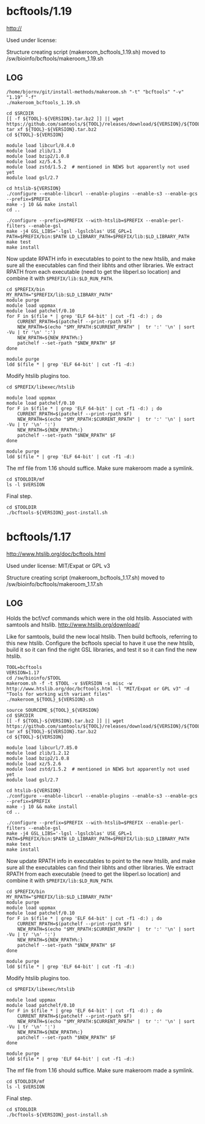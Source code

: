 bcftools/1.19
========================

<http://>

Used under license:



Structure creating script (makeroom_bcftools_1.19.sh) moved to /sw/bioinfo/bcftools/makeroom_1.19.sh

LOG
---

    /home/bjornv/git/install-methods/makeroom.sh "-t" "bcftools" "-v" "1.19" "-f"
    ./makeroom_bcftools_1.19.sh

    cd $SRCDIR
    [[ -f ${TOOL}-${VERSION}.tar.bz2 ]] || wget https://github.com/samtools/${TOOL}/releases/download/${VERSION}/${TOOL}-${VERSION}.tar.bz2
    tar xf ${TOOL}-${VERSION}.tar.bz2
    cd ${TOOL}-${VERSION}

    module load libcurl/8.4.0
    module load zlib/1.3
    module load bzip2/1.0.8
    module load xz/5.4.5
    module load zstd/1.5.2  # mentioned in NEWS but apparently not used yet
    module load gsl/2.7

    cd htslib-${VERSION}
    ./configure --enable-libcurl --enable-plugins --enable-s3 --enable-gcs --prefix=$PREFIX
    make -j 10 && make install
    cd ..

    ./configure --prefix=$PREFIX --with-htslib=$PREFIX --enable-perl-filters --enable-gsl
    make -j4 GSL_LIBS='-lgsl -lgslcblas' USE_GPL=1
    PATH=$PREFIX/bin:$PATH LD_LIBRARY_PATH=$PREFIX/lib:$LD_LIBRARY_PATH  make test
    make install


Now update RPATH info in executables to point to the new htslib, and make sure
all the executables can find their libhts and other libraries. We extract RPATH
from each executable (need to get the libperl.so location) and combine it with
`$PREFIX/lib:$LD_RUN_PATH`.


    cd $PREFIX/bin
    MY_RPATH="$PREFIX/lib:$LD_LIBRARY_PATH"
    module purge
    module load uppmax
    module load patchelf/0.10
    for F in $(file * | grep 'ELF 64-bit' | cut -f1 -d:) ; do
        CURRENT_RPATH=$(patchelf --print-rpath $F)
        NEW_RPATH=$(echo "$MY_RPATH:$CURRENT_RPATH" |  tr ':' '\n' | sort -Vu | tr '\n' ':')
        NEW_RPATH=${NEW_RPATH%:}
        patchelf --set-rpath "$NEW_RPATH" $F
    done

    module purge
    ldd $(file * | grep 'ELF 64-bit' | cut -f1 -d:)

Modify htslib plugins too.

    cd $PREFIX/libexec/htslib

    module load uppmax
    module load patchelf/0.10
    for F in $(file * | grep 'ELF 64-bit' | cut -f1 -d:) ; do
        CURRENT_RPATH=$(patchelf --print-rpath $F)
        NEW_RPATH=$(echo "$MY_RPATH:$CURRENT_RPATH" |  tr ':' '\n' | sort -Vu | tr '\n' ':')
        NEW_RPATH=${NEW_RPATH%:}
        patchelf --set-rpath "$NEW_RPATH" $F
    done

    module purge
    ldd $(file * | grep 'ELF 64-bit' | cut -f1 -d:)

The mf file from 1.16 should suffice. Make sure makeroom made a symlink.

    cd $TOOLDIR/mf
    ls -l $VERSION

Final step.

    cd $TOOLDIR
    ./bcftools-${VERSION}_post-install.sh




bcftools/1.17
=============

<http://www.htslib.org/doc/bcftools.html>

Used under license:
MIT/Expat or GPL v3


Structure creating script (makeroom_bcftools_1.17.sh) moved to /sw/bioinfo/bcftools/makeroom_1.17.sh

LOG
---

Holds the bcf/vcf commands which were in the old htslib. Associated with samtools and htslib.
<http://www.htslib.org/download/>

Like for samtools, build the new local htslib. Then build bcftools, referring
to this new htslib.  Configure the bcftools special to have it use the new
htslib, build it so it can find the right GSL libraries, and test it so it can
find the new htslib.



    TOOL=bcftools
    VERSION=1.17
    cd /sw/bioinfo/$TOOL
    makeroom.sh -f -t $TOOL -v $VERSION -s misc -w http://www.htslib.org/doc/bcftools.html -l "MIT/Expat or GPL v3" -d "Tools for working with variant files"
    ./makeroom_${TOOL}_${VERSION}.sh 

    source SOURCEME_${TOOL}_${VERSION} 
    cd $SRCDIR
    [[ -f ${TOOL}-${VERSION}.tar.bz2 ]] || wget https://github.com/samtools/${TOOL}/releases/download/${VERSION}/${TOOL}-${VERSION}.tar.bz2
    tar xf ${TOOL}-${VERSION}.tar.bz2
    cd ${TOOL}-${VERSION}

    module load libcurl/7.85.0
    module load zlib/1.2.12
    module load bzip2/1.0.8
    module load xz/5.2.6
    module load zstd/1.5.2  # mentioned in NEWS but apparently not used yet
    module load gsl/2.7

    cd htslib-${VERSION}
    ./configure --enable-libcurl --enable-plugins --enable-s3 --enable-gcs --prefix=$PREFIX
    make -j 10 && make install
    cd ..

    ./configure --prefix=$PREFIX --with-htslib=$PREFIX --enable-perl-filters --enable-gsl
    make -j4 GSL_LIBS='-lgsl -lgslcblas' USE_GPL=1
    PATH=$PREFIX/bin:$PATH LD_LIBRARY_PATH=$PREFIX/lib:$LD_LIBRARY_PATH  make test
    make install


Now update RPATH info in executables to point to the new htslib, and make sure
all the executables can find their libhts and other libraries. We extract RPATH
from each executable (need to get the libperl.so location) and combine it with
`$PREFIX/lib:$LD_RUN_PATH`.


    cd $PREFIX/bin
    MY_RPATH="$PREFIX/lib:$LD_LIBRARY_PATH"
    module purge
    module load uppmax
    module load patchelf/0.10
    for F in $(file * | grep 'ELF 64-bit' | cut -f1 -d:) ; do
        CURRENT_RPATH=$(patchelf --print-rpath $F)
        NEW_RPATH=$(echo "$MY_RPATH:$CURRENT_RPATH" |  tr ':' '\n' | sort -Vu | tr '\n' ':')
        NEW_RPATH=${NEW_RPATH%:}
        patchelf --set-rpath "$NEW_RPATH" $F
    done

    module purge
    ldd $(file * | grep 'ELF 64-bit' | cut -f1 -d:)

Modify htslib plugins too.

    cd $PREFIX/libexec/htslib

    module load uppmax
    module load patchelf/0.10
    for F in $(file * | grep 'ELF 64-bit' | cut -f1 -d:) ; do
        CURRENT_RPATH=$(patchelf --print-rpath $F)
        NEW_RPATH=$(echo "$MY_RPATH:$CURRENT_RPATH" |  tr ':' '\n' | sort -Vu | tr '\n' ':')
        NEW_RPATH=${NEW_RPATH%:}
        patchelf --set-rpath "$NEW_RPATH" $F
    done

    module purge
    ldd $(file * | grep 'ELF 64-bit' | cut -f1 -d:)

The mf file from 1.16 should suffice. Make sure makeroom made a symlink.

    cd $TOOLDIR/mf
    ls -l $VERSION

Final step.

    cd $TOOLDIR
    ./bcftools-${VERSION}_post-install.sh
